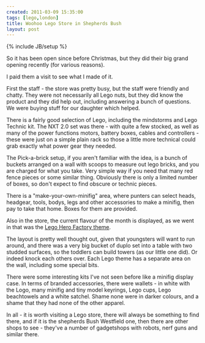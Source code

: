 ```yaml
---
created: 2011-03-09 15:35:00
tags: [lego,london]
title: Woohoo Lego Store in Shepherds Bush
layout: post
---
```

{% include JB/setup %}

So it has been open since before Christmas, but they did their big grand opening recently (for various reasons).

I paid them a visit to see what I made of it.

First the staff - the store was pretty busy, but the staff were friendly and chatty. They were not necessarily all Lego nuts, but they did know the product and they did help out, including answering a bunch of questions. We were buying stuff for our daughter which helped.

There is a fairly good selection of Lego, including the mindstorms and Lego Technic kit. The NXT 2.0 set was there - with quite a few stocked, as well as many of the power functions motors, battery boxes, cables and controllers - these were just on a simple plain rack so those a little more technical could grab exactly what power gear they needed.

The Pick-a-brick setup, if you aren't familiar with the idea, is a bunch of buckets arranged on a wall with scoops to measure out lego bricks, and you are charged for what you take. Very simple way if you need that many red fence pieces or some similar thing. Obviously there is only a limited number of boxes, so don't expect to find obscure or technic pieces.

There is a "make-your-own-minifig" area, where punters can select heads, headgear, tools, bodys, legs and other accessories to make a minifig, then pay to take that home. Boxes for them are provided.

Also in the store, the current flavour of the month is displayed, as we went in that was the <a href="http://www.squidoo.com/lego-hero-factory-theme">Lego Hero Factory theme</a>.

The layout is pretty well thought out, given that youngsters will want to run around, and there was a very big bucket of duplo set into a table with two studded surfaces, so the toddlers can build towers (as our little one did). Or indeed knock each others over. Each Lego theme has a separate area on the wall, including some special bits.

There were some interesting kits I've not seen before like a minifig display case. In terms of branded accessories, there were wallets - in white with the Logo, many minifig and tiny model keyrings, Lego cups, Lego beachtowels and a white satchel. Shame none were in darker colours, and a shame that they had none of the other apparel.

In all - it is worth visiting a Lego store, there will always be something to find there, and if it is the shepherds Bush Westfield one, then there are other shops to see - they've a number of gadgetshops with robots, nerf guns and similar there.
